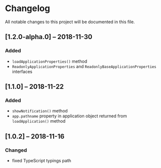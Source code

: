 # Changelog
All notable changes to this project will be documented in this file.

## [1.2.0-alpha.0] – 2018-11-30
### Added
- `loadApplicationProperties()` method
- `ReadonlyApplicationProperties` and `ReadonlyBaseApplicationProperties` interfaces

## [1.1.0] – 2018-11-22
### Added
- `showNotification()` method
- `app.pathname` property in application object returned from `loadApplication()` method

## [1.0.2] – 2018-11-16
### Changed
- fixed TypeScript typings path
